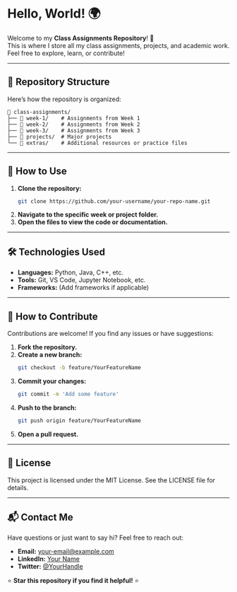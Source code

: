 # Hello, World! 🌍  

Welcome to my **Class Assignments Repository**! 👋  
This is where I store all my class assignments, projects, and academic work. Feel free to explore, learn, or contribute!  

---

## 📂 Repository Structure  
Here’s how the repository is organized:  
```
📁 class-assignments/
├── 📁 week-1/    # Assignments from Week 1
├── 📁 week-2/    # Assignments from Week 2
├── 📁 week-3/    # Assignments from Week 3
├── 📁 projects/  # Major projects
└── 📁 extras/    # Additional resources or practice files
```

---

## 🚀 How to Use  
1. **Clone the repository:**  
   ```bash  
   git clone https://github.com/your-username/your-repo-name.git  
   ```  
2. **Navigate to the specific week or project folder.**  
3. **Open the files to view the code or documentation.**  

---

## 🛠️ Technologies Used  
- **Languages:** Python, Java, C++, etc.  
- **Tools:** Git, VS Code, Jupyter Notebook, etc.  
- **Frameworks:** (Add frameworks if applicable)  

---

## 🤝 How to Contribute  
Contributions are welcome! If you find any issues or have suggestions:  

1. **Fork the repository.**  
2. **Create a new branch:**  
   ```bash  
   git checkout -b feature/YourFeatureName  
   ```  
3. **Commit your changes:**  
   ```bash  
   git commit -m 'Add some feature'  
   ```  
4. **Push to the branch:**  
   ```bash  
   git push origin feature/YourFeatureName  
   ```  
5. **Open a pull request.**  

---

## 📜 License  
This project is licensed under the MIT License. See the LICENSE file for details.  

---

## 📬 Contact Me  
Have questions or just want to say hi? Feel free to reach out:  
- **Email:** your-email@example.com  
- **LinkedIn:** [Your Name](https://www.linkedin.com/in/your-profile/)  
- **Twitter:** [@YourHandle](https://twitter.com/YourHandle)  

⭐️ **Star this repository if you find it helpful!** ⭐️  

